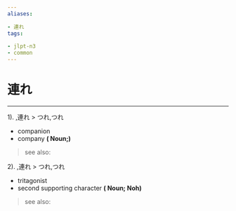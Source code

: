 ```yaml
---
aliases:
    
- 連れ
tags:
    
- jlpt-n3
- common
---
```


# 連れ
---
1).
,連れ > つれ,つれ

- companion
- company
**( Noun;)**
> see also: 
            
2).
,連れ > つれ,つれ

- tritagonist
- second supporting character
**( Noun; Noh)**
> see also: 
            